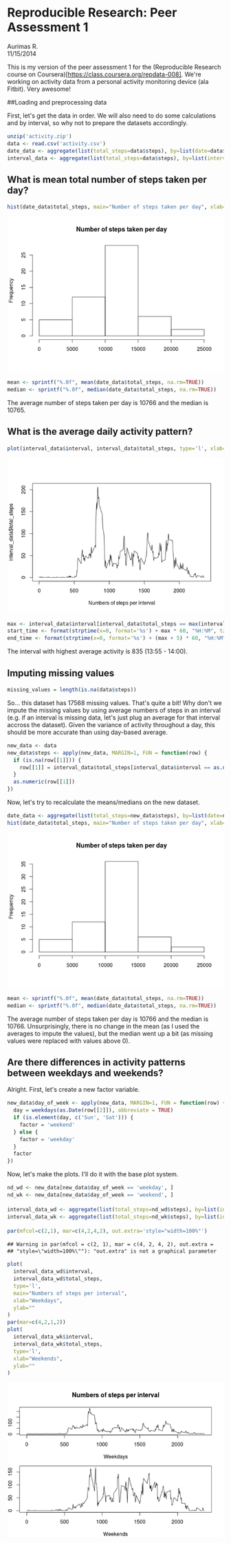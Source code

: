 # Reproducible Research: Peer Assessment 1
Aurimas R.  
11/15/2014  

This is my version of the peer assessment 1 for the (Reproducible Research course on Coursera)[https://class.coursera.org/repdata-008]. We're working on activity data from a personal activity monitoring device (ala Fitbit). Very awesome!

##Loading and preprocessing data

First, let's get the data in order. We will also need to do some calculations and by interval, so why not to prepare the datasets accordingly.


```r
unzip('activity.zip')
data <- read.csv('activity.csv')
date_data <- aggregate(list(total_steps=data$steps), by=list(date=data$date), FUN=sum)
interval_data <- aggregate(list(total_steps=data$steps), by=list(interval=data$interval), FUN=function(a) {mean(a, na.rm=TRUE)})
```

## What is mean total number of steps taken per day?


```r
hist(date_data$total_steps, main="Number of steps taken per day", xlab="")
```

![](./PA1_files/figure-html/unnamed-chunk-2-1.png) 

```r
mean <- sprintf("%.0f", mean(date_data$total_steps, na.rm=TRUE))
median <- sprintf("%.0f", median(date_data$total_steps, na.rm=TRUE))
```

The average number of steps taken per day is 10766 and the median is 10765.

## What is the average daily activity pattern?


```r
plot(interval_data$interval, interval_data$total_steps, type='l', xlab="Numbers of steps per interval")
```

![](./PA1_files/figure-html/unnamed-chunk-3-1.png) 

```r
max <- interval_data$interval[interval_data$total_steps == max(interval_data$total_steps)]
start_time <- format(strptime(x=0, format='%s') + max * 60, "%H:%M", tz='UTC')
end_time <- format(strptime(x=0, format='%s') + (max + 5) * 60, "%H:%M", tz='UTC')
```

The interval with highest average activity is 835 (13:55 - 14:00).

## Imputing missing values


```r
missing_values = length(is.na(data$steps))
```
So... this dataset has 17568 missing values. That's quite a bit! Why don't we impute the missing values by using average numbers of steps in an interval (e.g. if an interval is missing data, let's just plug an average for that interval accross the dataset). Given the variance of activity throughout a day, this should be more accurate than using day-based average.


```r
new_data <- data
new_data$steps <- apply(new_data, MARGIN=1, FUN = function(row) {
  if (is.na(row[[1]])) {
    row[[1]] = interval_data$total_steps[interval_data$interval == as.numeric(row[[3]])]
  }
  as.numeric(row[[1]])
})
```

Now, let's try to recalculate the means/medians on the new dataset.


```r
date_data <- aggregate(list(total_steps=new_data$steps), by=list(date=new_data$date), FUN=sum)
hist(date_data$total_steps, main="Number of steps taken per day", xlab="")
```

![](./PA1_files/figure-html/unnamed-chunk-6-1.png) 

```r
mean <- sprintf("%.0f", mean(date_data$total_steps, na.rm=TRUE))
median <- sprintf("%.0f", median(date_data$total_steps, na.rm=TRUE))
```

The average number of steps taken per day is 10766 and the median is 10766. Unsurprisingly, there is no change in the mean (as I used the averages to impute the values), but the median went up a bit (as missing values were replaced with values above 0).


## Are there differences in activity patterns between weekdays and weekends?

Alright. First, let's create a new factor variable.


```r
new_data$day_of_week <- apply(new_data, MARGIN=1, FUN = function(row) {
  day = weekdays(as.Date(row[[2]]), abbreviate = TRUE)
  if (is.element(day, c('Sun', 'Sat'))) {
    factor = 'weekend'
  } else {
    factor = 'weekday'
  }
  factor
})
```

Now, let's make the plots. I'll do it with the base plot system.


```r
nd_wd <- new_data[new_data$day_of_week == 'weekday', ]
nd_wk <- new_data[new_data$day_of_week == 'weekend', ]

interval_data_wd <- aggregate(list(total_steps=nd_wd$steps), by=list(interval=nd_wd$interval), FUN=function(a) {mean(a, na.rm=TRUE)})
interval_data_wk <- aggregate(list(total_steps=nd_wk$steps), by=list(interval=nd_wk$interval), FUN=function(a) {mean(a, na.rm=TRUE)})

par(mfcol=c(2,1), mar=c(4,2,4,2), out.extra='style="width=100%"')
```

```
## Warning in par(mfcol = c(2, 1), mar = c(4, 2, 4, 2), out.extra =
## "style=\"width=100%\""): "out.extra" is not a graphical parameter
```

```r
plot(
  interval_data_wd$interval,
  interval_data_wd$total_steps,
  type='l',
  main="Numbers of steps per interval",
  xlab="Weekdays",
  ylab=""
)
par(mar=c(4,2,1,2))
plot(
  interval_data_wk$interval,
  interval_data_wk$total_steps,
  type='l',
  xlab="Weekends",
  ylab=""
)
```

![](./PA1_files/figure-html/unnamed-chunk-8-1.png) 
